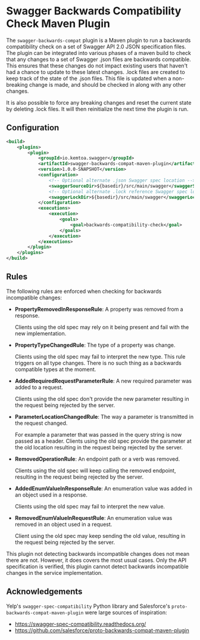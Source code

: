 # Swagger Backwards Compatibility Check Maven Plugin

The <code>swagger-backwards-compat</code> plugin is a Maven plugin to
run a backwards compatibility check on a set of Swagger API 2.0 JSON specification
files. The plugin can be integrated into various phases of a maven build to check 
that any changes to a set of Swagger .json files are backwards compatible.
This ensures that these changes do not impact existing users that haven't had a
chance to update to these latest changes. .lock files are created to keep
track of the state of the .json files. This file is updated when a non-breaking change
is made, and should be checked in along with any other changes.

It is also possible to force any breaking changes and reset the current state
by deleting .lock files. It will then reinitialize the next time the
plugin is run.

## Configuration

```xml
<build>
    <plugins>
        <plugin>
            <groupId>io.kemtoa.swagger</groupId>
            <artifactId>swagger-backwards-compat-maven-plugin</artifactId>
            <version>1.0.0-SNAPSHOT</version>
            <configuration>
                <!-- Optional alternate .json Swagger spec location -->
                <swaggerSourceDir>${basedir}/src/main/swagger</swaggerSourceDir>
                <!-- Optional alternate .lock reference Swagger spec location -->
                <swaggerLockDir>${basedir}/src/main/swagger</swaggerLockDir>
            </configuration>
            <executions>
                <execution>
                    <goals>
                        <goal>backwards-compatibility-check</goal>
                    </goals>
                </execution>
            </executions>
        </plugin>
    </plugins>
</build>
```

## Rules
The following rules are enforced when checking for backwards incompatible changes:
* **PropertyRemovedInResponseRule**: A property was removed from a response.

    Clients using the old spec may rely on it being present and fail with
    the new implementation.

* **PropertyTypeChangedRule**: The type of a property was change.

    Clients using the old spec may fail to interpret the new type. This rule triggers
    on all type changes. There is no such thing as a backwards compatible types at
    the moment.

* **AddedRequiredRequestParameterRule**: A new required parameter was added to a request.

    Clients using the old spec don't provide the new parameter resulting in the request
    being rejected by the server.

* **ParameterLocationChangedRule**: The way a parameter is transmitted in the request changed.

    For example a parameter that was passed in the query string is now passed as a header.
    Clients using the old spec provide the parameter at the old location resulting in the
    request being rejected by the server.

* **RemovedOperationRule**: An endpoint path or a verb was removed.

    Clients using the old spec will keep calling the removed endpoint, resulting in the
    request being rejected by the server.

* **AddedEnumValueInResponseRule**: An enumeration value was added in an object used in a response.

    Clients using the old spec may fail to interpret the new value.

* **RemovedEnumValueInRequestRule**: An enumeration value was removed in an object used in a request.

    Client using the old spec may keep sending the old value, resulting in the request
    being rejected by the server.

This plugin not detecting backwards incompatible changes does not mean there are not.
However, it does covers the most usual cases. Only the API specification is verified,
this plugin cannot detect backwards incompatible changes in the service implementation.

## Acknowledgements
Yelp's `swagger-spec-compatibility` Python library and Salesforce's
`proto-backwards-compat-maven-plugin` were large sources of inspiration:
* https://swagger-spec-compatibility.readthedocs.org/
* https://github.com/salesforce/proto-backwards-compat-maven-plugin
